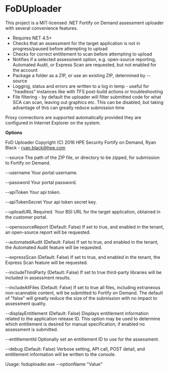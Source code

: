 # FoDUploader
This project is a MIT-licensed .NET Fortify on Demand assessment uploader with several convenience features.

* Requires NET 4.5+
* Checks that an assessment for the target application is not in progress/paused before attempting to upload 
* Checks for correct entitlement to scan before attempting to upload
* Notifies if a selected assessment option, e.g. open-source reporting, Automated Audit, or Express Scan are requested, but not enabled for the account
* Package a folder as a ZIP, or use an existing ZIP, determined by --source
* Logging, status and errors are written to a log in temp - useful for "headless" instances like with TFS post-build actions or troubleshooting
* File filtering - by default the uploader will filter submitted code for what SCA can scan, leaving out graphics etc. This can be disabled, but taking advantage of this can greatly reduce submission time 

Proxy connections are supported automatically provided they are configured in Internet Explorer	on the system.

**Options**

FoD Uploader
Copyright (C) 2016 HPE Security Fortify on Demand, Ryan Black - ryan.black@hpe.com

  --source                The path of the ZIP file, or directory to be 
                          zipped, for submission to Fortify on Demand.

  --username              Your portal username.

  --password              Your portal password.

  --apiToken              Your api token.

  --apiTokenSecret        Your api token secret key.

  --uploadURL             Required. Your BSI URL for the target application, 
                          obtained in the customer portal.

  --opensourceReport      (Default: False) If set to true, and enabled in the 
                          tenant, an open-source report will be requested.

  --automatedAudit        (Default: False) If set to true, and enabled in the 
                          tenant, the Automated Audit feature will be requested.

  --expressScan           (Default: False) If set to true, and enabled in the 
                          tenant, the Express Scan feature will be requested.

  --includeThirdParty     (Default: False) If set to true third-party libraries
                          will be included in assessment results.

  --includeAllFiles       (Default: False) If set to true all files, including 
                          extraneous non-scannable content, will be submitted 
                          to Fortify on Demand. The default of "false" will 
                          greatly reduce the size of the submission with no 
                          impact to assessment quality.

  --displayEntitlement    (Default: False) Displays entitlement information 
                          related to the application release ID. This option 
                          may be used to determine which entitlement is desired
                          for manual specification; if enabled no assessment is
                          submitted.

  --entitlementId         Optionally set an entitlement ID to use for the 
                          assessment.

  --debug                 (Default: False) Verbose setting, API call, POST 
                          detail, and entitlement information will be written 
                          to the console.


Usage: foduploader.exe --optionName "Value"


